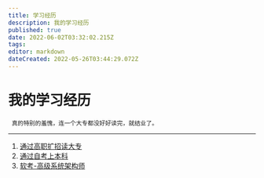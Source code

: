 ```yaml
---
title: 学习经历
description: 我的学习经历
published: true
date: 2022-06-02T03:32:02.215Z
tags: 
editor: markdown
dateCreated: 2022-05-26T03:44:29.072Z
---
```


# 我的学习经历
 
     真的特别的羞愧，连一个大专都没好好读完，就结业了。
     

    
---
 1. [通过高职扩招读大专](/学习经历/高职)
 2. [通过自考上本科](/学习经历/自考)
 3. [软考-高级系统架构师](/学习经历/软考)


     